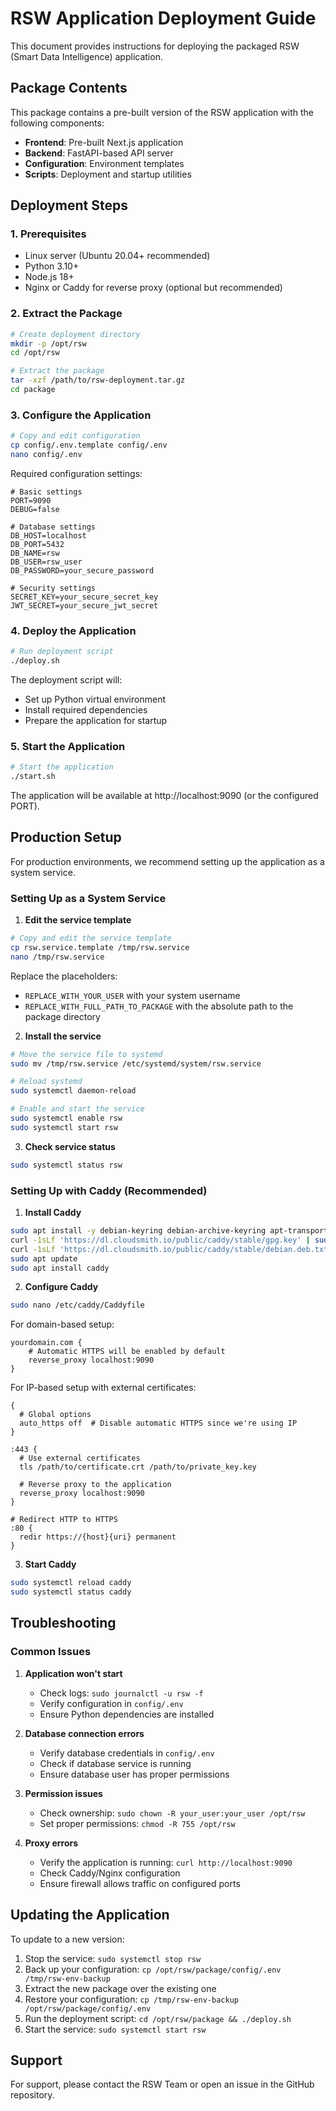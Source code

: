 # RSW Application Deployment Guide

This document provides instructions for deploying the packaged RSW (Smart Data Intelligence) application.

## Package Contents

This package contains a pre-built version of the RSW application with the following components:

- **Frontend**: Pre-built Next.js application
- **Backend**: FastAPI-based API server
- **Configuration**: Environment templates
- **Scripts**: Deployment and startup utilities

## Deployment Steps

### 1. Prerequisites

- Linux server (Ubuntu 20.04+ recommended)
- Python 3.10+
- Node.js 18+
- Nginx or Caddy for reverse proxy (optional but recommended)

### 2. Extract the Package

```bash
# Create deployment directory
mkdir -p /opt/rsw
cd /opt/rsw

# Extract the package
tar -xzf /path/to/rsw-deployment.tar.gz
cd package
```

### 3. Configure the Application

```bash
# Copy and edit configuration
cp config/.env.template config/.env
nano config/.env
```

Required configuration settings:

```
# Basic settings
PORT=9090
DEBUG=false

# Database settings
DB_HOST=localhost
DB_PORT=5432
DB_NAME=rsw
DB_USER=rsw_user
DB_PASSWORD=your_secure_password

# Security settings
SECRET_KEY=your_secure_secret_key
JWT_SECRET=your_secure_jwt_secret
```

### 4. Deploy the Application

```bash
# Run deployment script
./deploy.sh
```

The deployment script will:
- Set up Python virtual environment
- Install required dependencies
- Prepare the application for startup

### 5. Start the Application

```bash
# Start the application
./start.sh
```

The application will be available at http://localhost:9090 (or the configured PORT).

## Production Setup

For production environments, we recommend setting up the application as a system service.

### Setting Up as a System Service

1. **Edit the service template**

```bash
# Copy and edit the service template
cp rsw.service.template /tmp/rsw.service
nano /tmp/rsw.service
```

Replace the placeholders:
- `REPLACE_WITH_YOUR_USER` with your system username
- `REPLACE_WITH_FULL_PATH_TO_PACKAGE` with the absolute path to the package directory

2. **Install the service**

```bash
# Move the service file to systemd
sudo mv /tmp/rsw.service /etc/systemd/system/rsw.service

# Reload systemd
sudo systemctl daemon-reload

# Enable and start the service
sudo systemctl enable rsw
sudo systemctl start rsw
```

3. **Check service status**

```bash
sudo systemctl status rsw
```

### Setting Up with Caddy (Recommended)

1. **Install Caddy**

```bash
sudo apt install -y debian-keyring debian-archive-keyring apt-transport-https
curl -1sLf 'https://dl.cloudsmith.io/public/caddy/stable/gpg.key' | sudo gpg --dearmor -o /usr/share/keyrings/caddy-stable-archive-keyring.gpg
curl -1sLf 'https://dl.cloudsmith.io/public/caddy/stable/debian.deb.txt' | sudo tee /etc/apt/sources.list.d/caddy-stable.list
sudo apt update
sudo apt install caddy
```

2. **Configure Caddy**

```bash
sudo nano /etc/caddy/Caddyfile
```

For domain-based setup:
```
yourdomain.com {
    # Automatic HTTPS will be enabled by default
    reverse_proxy localhost:9090
}
```

For IP-based setup with external certificates:
```
{
  # Global options
  auto_https off  # Disable automatic HTTPS since we're using IP
}

:443 {
  # Use external certificates
  tls /path/to/certificate.crt /path/to/private_key.key
  
  # Reverse proxy to the application
  reverse_proxy localhost:9090
}

# Redirect HTTP to HTTPS
:80 {
  redir https://{host}{uri} permanent
}
```

3. **Start Caddy**

```bash
sudo systemctl reload caddy
sudo systemctl status caddy
```

## Troubleshooting

### Common Issues

1. **Application won't start**
   - Check logs: `sudo journalctl -u rsw -f`
   - Verify configuration in `config/.env`
   - Ensure Python dependencies are installed

2. **Database connection errors**
   - Verify database credentials in `config/.env`
   - Check if database service is running
   - Ensure database user has proper permissions

3. **Permission issues**
   - Check ownership: `sudo chown -R your_user:your_user /opt/rsw`
   - Set proper permissions: `chmod -R 755 /opt/rsw`

4. **Proxy errors**
   - Verify the application is running: `curl http://localhost:9090`
   - Check Caddy/Nginx configuration
   - Ensure firewall allows traffic on configured ports

## Updating the Application

To update to a new version:

1. Stop the service: `sudo systemctl stop rsw`
2. Back up your configuration: `cp /opt/rsw/package/config/.env /tmp/rsw-env-backup`
3. Extract the new package over the existing one
4. Restore your configuration: `cp /tmp/rsw-env-backup /opt/rsw/package/config/.env`
5. Run the deployment script: `cd /opt/rsw/package && ./deploy.sh`
6. Start the service: `sudo systemctl start rsw`

## Support

For support, please contact the RSW Team or open an issue in the GitHub repository.

